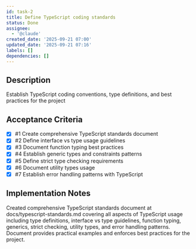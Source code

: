 ```yaml
---
id: task-2
title: Define TypeScript coding standards
status: Done
assignee:
  - '@claude'
created_date: '2025-09-21 07:00'
updated_date: '2025-09-21 07:16'
labels: []
dependencies: []
---
```


## Description

<!-- SECTION:DESCRIPTION:BEGIN -->
Establish TypeScript coding conventions, type definitions, and best practices for the project
<!-- SECTION:DESCRIPTION:END -->

## Acceptance Criteria
<!-- AC:BEGIN -->
- [x] #1 Create comprehensive TypeScript standards document
- [x] #2 Define interface vs type usage guidelines
- [x] #3 Document function typing best practices
- [x] #4 Establish generic types and constraints patterns
- [x] #5 Define strict type checking requirements
- [x] #6 Document utility types usage
- [x] #7 Establish error handling patterns with TypeScript
<!-- AC:END -->

## Implementation Notes

<!-- SECTION:NOTES:BEGIN -->
Created comprehensive TypeScript standards document at docs/typescript-standards.md covering all aspects of TypeScript usage including type definitions, interface vs type guidelines, function typing, generics, strict checking, utility types, and error handling patterns. Document provides practical examples and enforces best practices for the project.
<!-- SECTION:NOTES:END -->
